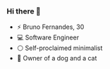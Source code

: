 ### Hi there 👋

- ⚡️ Bruno Fernandes, 30
- 💻 Software Engineer
- ⚪️ Self-proclaimed minimalist
- 🐶 Owner of a dog and a cat

<!--
**cyck/cyck** is a ✨ _special_ ✨ repository because its `README.md` (this file) appears on your GitHub profile.

Here are some ideas to get you started:

- 🔭 I’m currently working on ...
- 🌱 I’m currently learning ...
- 👯 I’m looking to collaborate on ...
- 🤔 I’m looking for help with ...
- 💬 Ask me about ...
- 📫 How to reach me: ...
- 😄 Pronouns: ...
- ⚡ Fun fact: ...
-->
